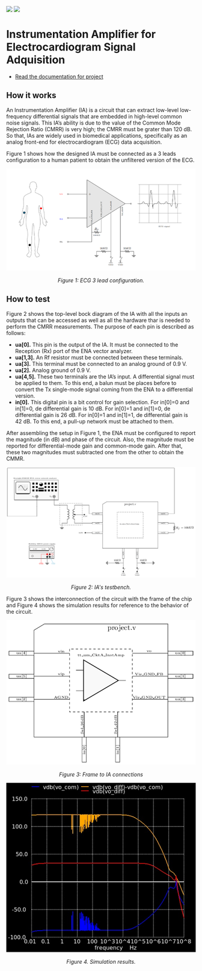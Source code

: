 ![](../../workflows/gds/badge.svg) ![](../../workflows/docs/badge.svg)

# Instrumentation Amplifier for Electrocardiogram Signal Adquisition
- [Read the documentation for project](docs/info.md)

## How it works
An Instrumentation Amplifier (IA) is a circuit that can extract low-level low-frequency differential signals that are embedded in high-level common noise signals. This IA’s ability is due to the value of the Common Mode Rejection Ratio (CMRR) is very high; the CMRR must be grater than 120 dB.  So that, IAs are widely used in biomedical applications, specifically as an analog front-end for electrocardiogram (ECG) data acquisition.

Figure 1 shows how the designed IA must be connected as a 3 leads configuration to a human patient to obtain the unfiltered version of the ECG.

<p align="center">
  <img src="docs/latin3_tt_um_CktA.png" alt="Figure 1: ECG 3 lead configuration.">
</p>
<p align="center">
  <em>Figure 1: ECG 3 lead configuration.</em>
</p>

## How to test
Figure 2 shows the top-level bock diagram of the IA with all the inputs an outputs that can be accessed as well as all the hardware thar is needed to perform the CMRR measurements. The purpose of each pin is described as follows:

- **ua[0].** This pin is the output of the IA. It must be connected to the Reception (Rx) port of the ENA vector analyzer.
- **ua[1,3].** An Rf resistor must be connected between these terminals.
- **ua[3].** This terminal must be connected to an analog ground of 0.9 V.
- **ua[2].** Analog ground of 0.9 V.
- **ua[4,5].** These two terminals are the IA’s input. A differential signal must be applied to them. To this end, a balun must be places before to convert the Tx single-mode signal coming from the ENA to a differential version.
- **in[0].** This digital pin is a bit control for gain selection. For in[0]=0 and in[1]=0, de differential gain is 10 dB. For in[0]=1 and in[1]=0, de differential gain is 26 dB. For in[0]=1 and in[1]=1, de differential gain is 42 dB. To this end, a pull-up network must be attached to them.

After assembling the setup in Figure 1, the ENA must be configured to report the magnitude (in dB) and phase of the circuit. Also, the magnitude must be reported for differential-mode gain and common-mode gain. After that, these two magnitudes must subtracted one from the other to obtain the CMMR.

<p align="center">
  <img src="docs/latin2_tt_um_CktA.png" alt="Figure 2: IA's testbench.">
</p>
<p align="center">
  <em>Figure 2: IA's testbench.</em>
</p>


Figure 3 shows the interconnection of the circuit with the frame of the chip and Figure 4 shows the simulation results for reference to the behavior of the circuit.

<p align="center">
  <img src="docs/latin_tt_um_CktA.png" alt="Figure 3: Frame to IA connections">
</p>
<p align="center">
  <em>Figure 3: Frame to IA connections</em>
</p>

<p align="center">
  <img src="docs/tt_um_CktA_InstAmp.jpg" alt="Figure 4. Simulation results.">
</p>
<p align="center">
  <em>Figure 4. Simulation results.</em>
</p>
